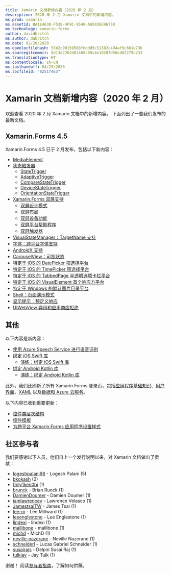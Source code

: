 ```yaml
---
title: Xamarin 文档新增内容（2020 年 2 月）
description: 2020 年 2 月 Xamarin 文档中的新增内容。
ms.prod: xamarin
ms.assetid: BA1E4630-F538-4F9C-9548-A65036E96738
ms.technology: xamarin-forms
author: davidbritch
ms.author: dabritch
ms.date: 02/28/2020
ms.openlocfilehash: 55b2c90159568fbddd5c51382c494af9c6b1e73b
ms.sourcegitcommit: 8d13d2262d02468c99c4e18207d50cd82275d233
ms.translationtype: HT
ms.contentlocale: zh-CN
ms.lasthandoff: 04/29/2020
ms.locfileid: "82517463"
---
```

# <a name="xamarin-docs-whats-new-february-2020"></a>Xamarin 文档新增内容（2020 年 2 月）

欢迎查看 2020 年 2 月 Xamarin 文档中的新增内容。 下面列出了一些我们发布的最新文档。

## <a name="xamarinforms-45"></a>Xamarin.Forms 4.5

Xamarin.Forms 4.5 已于 2 月发布，包括以下新内容：

- [MediaElement](~/xamarin-forms/user-interface/mediaelement.md)
- [状态触发器](~/xamarin-forms/app-fundamentals/triggers.md#state-triggers)
  - [StateTrigger](~/xamarin-forms/app-fundamentals/triggers.md#state-trigger)
  - [AdaptiveTrigger](~/xamarin-forms/app-fundamentals/triggers.md#adaptive-trigger)
  - [CompareStateTrigger](~/xamarin-forms/app-fundamentals/triggers.md#compare-state-trigger)
  - [DeviceStateTrigger](~/xamarin-forms/app-fundamentals/triggers.md#device-state-trigger)
  - [OrientationStateTrigger](~/xamarin-forms/app-fundamentals/triggers.md#orientation-state-trigger)
- [Xamarin.Forms 双屏支持](~/xamarin-forms/app-fundamentals/dual-screen/index.md)
  - [双屏设计模式](~/xamarin-forms/app-fundamentals/dual-screen/design-patterns.md)
  - [双屏布局](~/xamarin-forms/app-fundamentals/dual-screen/twopaneview.md)
  - [双屏设备功能](~/xamarin-forms/app-fundamentals/dual-screen/dual-screen-info.md)
  - [双屏平台帮助程序](~/xamarin-forms/app-fundamentals/dual-screen/dual-screen-helper.md)
  - [双屏触发器](~/xamarin-forms/app-fundamentals/dual-screen/triggers.md)  
- [VisualStateManager：TargetName 支持](~/xamarin-forms/user-interface/visual-state-manager.md#set-state-on-multiple-elements)
- [字体：跨平台字体支持](~/xamarin-forms/user-interface/text/fonts.md#use-a-custom-font)
- [AndroidX 支持](~/xamarin-forms/platform/android/androidx-migration.md)
- [CarouselView：可视状态](~/xamarin-forms/user-interface/carouselview/interaction.md#define-visual-states)
- [特定于 iOS 的 DatePicker 项选择平台](~/xamarin-forms/platform/ios/datepicker-selection.md)
- [特定于 iOS 的 TimePicker 项选择平台](~/xamarin-forms/platform/ios/timepicker-selection.md)
- [特定于 iOS 的 TabbedPage 半透明选项卡栏平台](~/xamarin-forms/platform/ios/tabbedpage-translucent-tabbar.md)
- [特定于 iOS 的 VisualElement 首个响应方平台](~/xamarin-forms/platform/ios/visualelement-first-responder.md)
- [特定于 Windows 的默认图片目录平台](~/xamarin-forms/platform/windows/default-image-directory.md)
- [Shell：页面演示模式](~/xamarin-forms/app-fundamentals/shell/configuration.md#set-page-presentation-mode)
- [显示提示：预定义响应](~/xamarin-forms/user-interface/pop-ups.md#display-a-prompt)
- [UIWebView 弃用和应用商店拒绝](~/xamarin-forms/user-interface/webview.md#uiwebview-deprecation-and-app-store-rejection-itms-90809)

## <a name="other"></a>其他

以下内容是新内容：

- [使用 Azure Speech Service 进行语音识别](~/xamarin-forms/data-cloud/azure-cognitive-services/speech-recognition.md)
- [绑定 iOS Swift 库](~/ios/platform/binding-swift/index.md)
  - [演练：绑定 iOS Swift 库](~/ios/platform/binding-swift/walkthrough.md)
- [绑定 Android Kotlin 库](~/android/platform/binding-kotlin-library/index.md)
  - [演练：绑定 Android Kotlin 库](~/android/platform/binding-kotlin-library/walkthrough.md)

此外，我们还刷新了所有 Xamarin.Forms 登录页，包括[应用程序基础知识](~/xamarin-forms/user-interface/index.yml)、[用户界面](~/xamarin-forms/data-cloud/index.yml)、[XAML](~/xamarin-forms/xaml/index.yml) 以及[数据和 Azure 云服务](~/xamarin-forms/app-fundamentals/index.yml)。

以下内容已收到重要更新：

- [控件类层次结构](~/xamarin-forms/internals/class-hierarchy.md)
- [控件模板](~/xamarin-forms/app-fundamentals/templates/control-template.md)
- [为跨平台 Xamarin.Forms 应用程序设置样式](~/get-started/quickstarts/styling.md)

## <a name="community-contributors"></a>社区参与者

我们要感谢以下人员，他们自上一个发行说明以来，对 Xamarin 文档做出了贡献：

- [logeshpalani98](https://github.com/logeshpalani98) - Logesh Palani (5)
- [bkokash](https://github.com/bkokash) (2)
- [0nly1ken0bi](https://github.com/0nly1ken0bi) (1)
- [brunck](https://github.com/brunck) - Brian Runck (1)
- [DamienDoumer](https://github.com/DamienDoumer) - Damien Doumer (1)
- [iamlawrencev](https://github.com/iamlawrencev) - Lawrence Velasco (1)
- [JamestsaiTW](https://github.com/JamestsaiTW) - James Tsai (1)
- [lee-m](https://github.com/lee-m) - Lee Millward (1)
- [leeenglestone](https://github.com/leeenglestone) - Lee Englestone (1)
- [lindexi](https://github.com/lindexi) - lindexi (1)
- [mallibone](https://github.com/mallibone) - mallibone (1)
- [michd](https://github.com/michd) - MichD (1)
- [neville-nazerane](https://github.com/neville-nazerane) - Neville Nazerane (1)
- [schneiderl](https://github.com/schneiderl) - Lucas Gabriel Schneider (1)
- [susairajs](https://github.com/susairajs) - Delpin Susai Raj (1)
- [tulkjay](https://github.com/tulkjay) - Jay Tulk (1)

谢谢！ 阅读[参与者指南](https://github.com/MicrosoftDocs/xamarin-docs/blob/live/CONTRIBUTING.md)，了解如何供稿。
